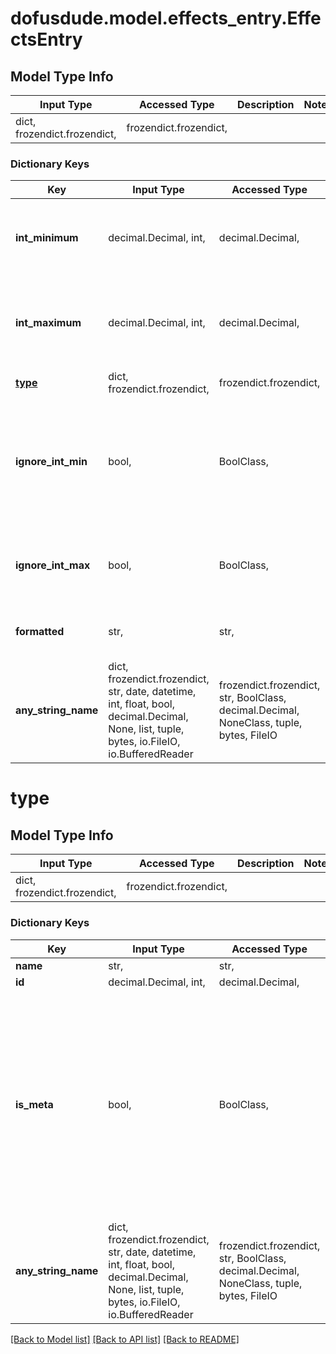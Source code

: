 # dofusdude.model.effects_entry.EffectsEntry

## Model Type Info
Input Type | Accessed Type | Description | Notes
------------ | ------------- | ------------- | -------------
dict, frozendict.frozendict,  | frozendict.frozendict,  |  | 

### Dictionary Keys
Key | Input Type | Accessed Type | Description | Notes
------------ | ------------- | ------------- | ------------- | -------------
**int_minimum** | decimal.Decimal, int,  | decimal.Decimal,  | minimum int value, can be a single if ignore_int_max and no ignore_int_min | [optional] 
**int_maximum** | decimal.Decimal, int,  | decimal.Decimal,  | maximum int value, if not ignore_int_max and not ignore_int_min, the effect has a range value | [optional] 
**[type](#type)** | dict, frozendict.frozendict,  | frozendict.frozendict,  |  | [optional] 
**ignore_int_min** | bool,  | BoolClass,  | ignore the int min field because the actual value is a string. For readability the templated field is the only important field in this case.  | [optional] 
**ignore_int_max** | bool,  | BoolClass,  | ignore the int max field, if ignore_int_min is true, int min is a single value | [optional] 
**formatted** | str,  | str,  | all fields from above encoded in a single string | [optional] 
**any_string_name** | dict, frozendict.frozendict, str, date, datetime, int, float, bool, decimal.Decimal, None, list, tuple, bytes, io.FileIO, io.BufferedReader | frozendict.frozendict, str, BoolClass, decimal.Decimal, NoneClass, tuple, bytes, FileIO | any string name can be used but the value must be the correct type | [optional]

# type

## Model Type Info
Input Type | Accessed Type | Description | Notes
------------ | ------------- | ------------- | -------------
dict, frozendict.frozendict,  | frozendict.frozendict,  |  | 

### Dictionary Keys
Key | Input Type | Accessed Type | Description | Notes
------------ | ------------- | ------------- | ------------- | -------------
**name** | str,  | str,  |  | [optional] 
**id** | decimal.Decimal, int,  | decimal.Decimal,  |  | [optional] 
**is_meta** | bool,  | BoolClass,  | true if a type is generated from the Api instead of Ankama. In that case, always prefer showing the templated string and omit everything else. The \&quot;name\&quot; field will have an english description of the meta type. An example for such effects are class sets effects. | [optional] 
**any_string_name** | dict, frozendict.frozendict, str, date, datetime, int, float, bool, decimal.Decimal, None, list, tuple, bytes, io.FileIO, io.BufferedReader | frozendict.frozendict, str, BoolClass, decimal.Decimal, NoneClass, tuple, bytes, FileIO | any string name can be used but the value must be the correct type | [optional]

[[Back to Model list]](../../README.md#documentation-for-models) [[Back to API list]](../../README.md#documentation-for-api-endpoints) [[Back to README]](../../README.md)

